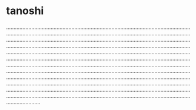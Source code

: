 # tanoshi

.......................................................................................................................................................................................................................................................................................................................................................................................................................................................................................................................................................................................................................................................................................................................................................................................................................................................................................................................................................................................................................................................................................................................................................................................................................................................................................................................................................................................................................................................................................................................................................................